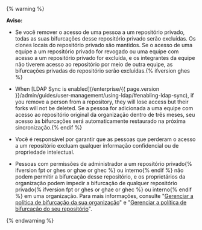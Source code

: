 {% warning %}

**Aviso:**

- Se você remover o acesso de uma pessoa a um repositório privado, todas as suas bifurcações desse repositório privado serão excluídas. Os clones locais do repositório privado são mantidos. Se o acesso de uma equipe a um repositório privado for revogado ou uma equipe com acesso a um repositório privado for excluída, e os integrantes da equipe não tiverem acesso ao repositório por meio de outra equipe, as bifurcações privadas do repositório serão excluídas.{% ifversion ghes %}
- When [LDAP Sync is enabled](/enterprise/{{ page.version }}/admin/guides/user-management/using-ldap/#enabling-ldap-sync), if you remove a person from a repository, they will lose access but their forks will not be deleted. Se a pessoa for adicionada a uma equipe com acesso ao repositório original da organização dentro de três meses, seu acesso às bifurcações será automaticamente restaurado na próxima sincronização.{% endif %}
- Você é responsável por garantir que as pessoas que perderam o acesso a um repositório excluam qualquer informação confidencial ou de propriedade intelectual.

- Pessoas com permissões de administrador a um repositório privado{% ifversion fpt or ghes or ghae or ghec %} ou interno{% endif %} não podem permitir a bifurcação desse repositório, e os proprietários da organização podem impedir a bifurcação de qualquer repositório privado{% ifversion fpt or ghes or ghae or ghec %} ou interno{% endif %} em uma organização. Para mais informações, consulte "[Gerenciar a política de bifurcação da sua organização](/organizations/managing-organization-settings/managing-the-forking-policy-for-your-organization)" e "[Gerenciar a política de bifurcação do seu repositório](/github/administering-a-repository/managing-the-forking-policy-for-your-repository)".

{% endwarning %}
